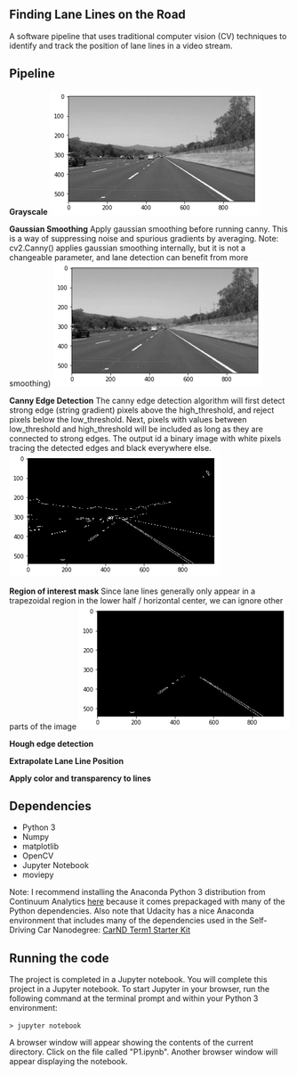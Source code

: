 ## Finding Lane Lines on the Road
A software pipeline that uses traditional computer vision (CV) techniques to identify and track the position of lane lines in a video stream. 


## Pipeline

**Grayscale** 
![greyscale](greyscale.png)

**Gaussian Smoothing**
Apply gaussian smoothing before running canny. This is a way of suppressing noise and spurious gradients by averaging. Note: cv2.Canny() applies gaussian smoothing internally, but it is not a changeable parameter, and lane detection can benefit from more smoothing)
![gaussian blur](gaussianblur_grey.png)

**Canny Edge Detection**
The canny edge detection algorithm will first detect strong edge (string gradient) pixels above the high_threshold, and reject pixels below the low_threshold. Next, pixels with values between low_threshold and high_threshold will be included as long as they are connected to strong edges. The output id a binary image with white pixels tracing the detected edges and black everywhere else. 
![canny](canny.png)

**Region of interest mask**
Since lane lines generally only appear in a trapezoidal region in the lower half / horizontal center, we can ignore other parts of the image
![mask](masked.png)

**Hough edge detection**

**Extrapolate Lane Line Position**

**Apply color and transparency to lines**





## Dependencies 
* Python 3
* Numpy
* matplotlib
* OpenCV
* Jupyter Notebook
* moviepy

Note: I recommend installing the Anaconda Python 3 distribution from Continuum Analytics <A HREF="https://www.continuum.io/downloads" target="_blank">here</A> because it comes prepackaged with many of the Python dependencies. Also note that Udacity has a nice Anaconda environment that includes many of the dependencies used in the Self-Driving Car Nanodegree: [CarND Term1 Starter Kit](https://github.com/udacity/CarND-Term1-Starter-Kit/blob/master/README.md)

## Running the code 
The project is completed in a Jupyter notebook. 
You will complete this project in a Jupyter notebook. To start Jupyter in your browser, run the following command at the terminal prompt and within your Python 3 environment:

`> jupyter notebook`

A browser window will appear showing the contents of the current directory.  Click on the file called "P1.ipynb".  Another browser window will appear displaying the notebook. 
